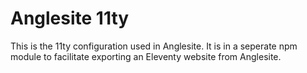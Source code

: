# Anglesite 11ty

This is the 11ty configuration used in Anglesite. It is in a seperate npm module to facilitate exporting an Eleventy website from Anglesite.
